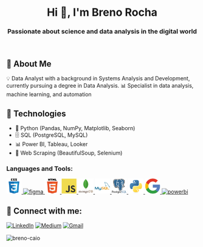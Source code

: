 <h1 align="center">Hi 👋, I'm Breno Rocha</h1>
<h3 align="center">Passionate about science and data analysis in the digital world</h3><br>

## 🚀 About Me
💡 Data Analyst with a background in Systems Analysis and Development, currently pursuing a degree in Data Analysis.
📊 Specialist in data analysis, machine learning, and automation<br>


## 🚀 Technologies
- 🐍 Python (Pandas, NumPy, Matplotlib, Seaborn)  
- 🗄️ SQL (PostgreSQL, MySQL)  
- 📊 Power BI, Tableau, Looker
- 📂 Web Scraping (BeautifulSoup, Selenium)  

<h3 align="left">Languages and Tools:</h3>
<p align="left"> 
  <a href="https://www.w3schools.com/css/" target="_blank" rel="noreferrer"> <img src="https://raw.githubusercontent.com/devicons/devicon/master/icons/css3/css3-original-wordmark.svg" alt="css3" width="40" height="40"/> </a> 
  <a href="https://www.figma.com/" target="_blank" rel="noreferrer"> <img src="https://www.vectorlogo.zone/logos/figma/figma-icon.svg" alt="figma" width="40" height="40"/> </a> 
  <a href="https://www.w3.org/html/" target="_blank" rel="noreferrer"> <img src="https://raw.githubusercontent.com/devicons/devicon/master/icons/html5/html5-original-wordmark.svg" alt="html5" width="40" height="40"/> </a> 
  <a href="https://developer.mozilla.org/en-US/docs/Web/JavaScript" target="_blank" rel="noreferrer"> <img src="https://raw.githubusercontent.com/devicons/devicon/master/icons/javascript/javascript-original.svg" alt="javascript" width="40" height="40"/> </a> 
  <a href="https://www.mongodb.com/" target="_blank" rel="noreferrer"> <img src="https://raw.githubusercontent.com/devicons/devicon/master/icons/mongodb/mongodb-original-wordmark.svg" alt="mongodb" width="40" height="40"/> </a> 
  <a href="https://www.mysql.com/" target="_blank" rel="noreferrer"> <img src="https://raw.githubusercontent.com/devicons/devicon/master/icons/mysql/mysql-original-wordmark.svg" alt="mysql" width="40" height="40"/> </a> 
  <a href="https://www.postgresql.org" target="_blank" rel="noreferrer"> <img src="https://raw.githubusercontent.com/devicons/devicon/master/icons/postgresql/postgresql-original-wordmark.svg" alt="postgresql" width="40" height="40"/> </a> 
  <a href="https://www.python.org" target="_blank" rel="noreferrer"> <img src="https://raw.githubusercontent.com/devicons/devicon/master/icons/python/python-original.svg" alt="python" width="40" height="40"/> </a> 
  <a href="https://looker.com/" target="_blank" rel="noreferrer"> <img src="https://raw.githubusercontent.com/devicons/devicon/master/icons/google/google-original.svg" alt="looker" width="40" height="40"/> </a>
  <a href="https://powerbi.microsoft.com/" target="_blank" rel="noreferrer"> <img src="https://upload.wikimedia.org/wikipedia/commons/e/e9/Power_BI_Logo.svg" alt="powerbi" width="40" height="40"/> </a>
</p>


  
## 🚀 Connect with me:
<span><a href="https://linkedin.com/in/brenocaiorocha/"><img src="https://img.shields.io/badge/-LinkedIn-blue?style=flat-square&logo=linkedin" alt="LinkedIn" /></a></span> 
<span><a href="https://medium.com/@brenocaio.rocha"><img src="https://img.shields.io/badge/-Medium-black?style=flat-square&logo=medium" alt="Medium" /></a></span> 
<span><a href="mailto:brenocaio.rocha@gmail.com"><img src="https://img.shields.io/badge/-Gmail-red?style=flat-square&logo=gmail" alt="Gmail" /></a></span>  <br>



<p><img align="center" src="https://github-readme-stats.vercel.app/api/top-langs?username=breno-caio&show_icons=true&locale=en&layout=compact" alt="breno-caio" /></p>

